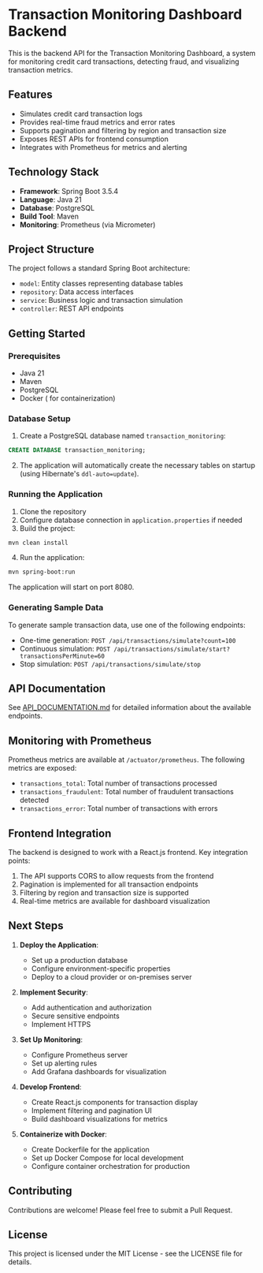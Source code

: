 # Transaction Monitoring Dashboard Backend

This is the backend API for the Transaction Monitoring Dashboard, a system for monitoring credit card transactions, detecting fraud, and visualizing transaction metrics.

## Features

- Simulates credit card transaction logs
- Provides real-time fraud metrics and error rates
- Supports pagination and filtering by region and transaction size
- Exposes REST APIs for frontend consumption
- Integrates with Prometheus for metrics and alerting

## Technology Stack

- **Framework**: Spring Boot 3.5.4
- **Language**: Java 21
- **Database**: PostgreSQL
- **Build Tool**: Maven
- **Monitoring**: Prometheus (via Micrometer)

## Project Structure

The project follows a standard Spring Boot architecture:

- `model`: Entity classes representing database tables
- `repository`: Data access interfaces
- `service`: Business logic and transaction simulation
- `controller`: REST API endpoints

## Getting Started

### Prerequisites

- Java 21
- Maven
- PostgreSQL
- Docker ( for containerization)

### Database Setup

1. Create a PostgreSQL database named `transaction_monitoring`:

```sql
CREATE DATABASE transaction_monitoring;
```

2. The application will automatically create the necessary tables on startup (using Hibernate's `ddl-auto=update`).

### Running the Application

1. Clone the repository
2. Configure database connection in `application.properties` if needed
3. Build the project:

```bash
mvn clean install
```

4. Run the application:

```bash
mvn spring-boot:run
```

The application will start on port 8080.

### Generating Sample Data

To generate sample transaction data, use one of the following endpoints:

- One-time generation: `POST /api/transactions/simulate?count=100`
- Continuous simulation: `POST /api/transactions/simulate/start?transactionsPerMinute=60`
- Stop simulation: `POST /api/transactions/simulate/stop`

## API Documentation

See [API_DOCUMENTATION.md](API_DOCUMENTATION.md) for detailed information about the available endpoints.

## Monitoring with Prometheus

Prometheus metrics are available at `/actuator/prometheus`. The following metrics are exposed:

- `transactions_total`: Total number of transactions processed
- `transactions_fraudulent`: Total number of fraudulent transactions detected
- `transactions_error`: Total number of transactions with errors

## Frontend Integration

The backend is designed to work with a React.js frontend. Key integration points:

1. The API supports CORS to allow requests from the frontend
2. Pagination is implemented for all transaction endpoints
3. Filtering by region and transaction size is supported
4. Real-time metrics are available for dashboard visualization

## Next Steps

1. **Deploy the Application**:
   - Set up a production database
   - Configure environment-specific properties
   - Deploy to a cloud provider or on-premises server

2. **Implement Security**:
   - Add authentication and authorization
   - Secure sensitive endpoints
   - Implement HTTPS

3. **Set Up Monitoring**:
   - Configure Prometheus server
   - Set up alerting rules
   - Add Grafana dashboards for visualization

4. **Develop Frontend**:
   - Create React.js components for transaction display
   - Implement filtering and pagination UI
   - Build dashboard visualizations for metrics

5. **Containerize with Docker**:
   - Create Dockerfile for the application
   - Set up Docker Compose for local development
   - Configure container orchestration for production

## Contributing

Contributions are welcome! Please feel free to submit a Pull Request.

## License

This project is licensed under the MIT License - see the LICENSE file for details.